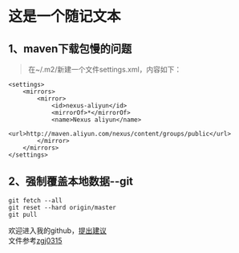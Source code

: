 这是一个随记文本
===
1、maven下载包慢的问题
---
>在~/.m2/新建一个文件settings.xml，内容如下：
```
<settings>
    <mirrors>
        <mirror>
            <id>nexus-aliyun</id>
            <mirrorOf>*</mirrorOf>
            <name>Nexus aliyun</name>
            <url>http://maven.aliyun.com/nexus/content/groups/public</url>
        </mirror>
    </mirrors>
</settings>
```

2、强制覆盖本地数据--git
---
```
git fetch --all  
git reset --hard origin/master 
git pull
```
欢迎进入我的github，[提出建议](https://github.com/fukeli)<br>
文件参考[zgj0315](https://github.com/zgj0315)
